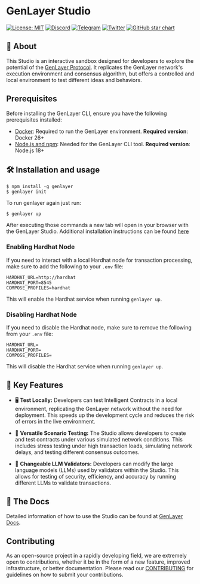 # GenLayer Studio

[![License: MIT](https://img.shields.io/badge/License-MIT-green.svg)](https://opensource.org/license/mit/) [![Discord](https://img.shields.io/badge/Discord-Join-5865F2?logo=discord&logoColor=white&style=flat)](https://discord.com/invite/qjCU4AWnKE) [![Telegram](https://img.shields.io/badge/Telegram-2CA5E0?style=flat&logo=telegram&logoColor=white)](https://t.me/genlayer) [![Twitter](https://img.shields.io/twitter/url/https/twitter.com/yeagerai.svg?style=social&label=Follow%20%40GenLayer)](https://x.com/GenLayer) [![GitHub star chart](https://img.shields.io/github/stars/yeagerai/genlayer-simulator?style=social)](https://star-history.com/#yeagerai/genlayer-simulator)

## 👀 About

This Studio is an interactive sandbox designed for developers to explore the potential of the [GenLayer Protocol](https://genlayer.com/). It replicates the GenLayer network's execution environment and consensus algorithm, but offers a controlled and local environment to test different ideas and behaviors.

## Prerequisites
Before installing the GenLayer CLI, ensure you have the following prerequisites installed:

- [Docker](https://docs.docker.com/engine/install/): Required to run the GenLayer environment. **Required version**: Docker 26+
- [Node.js and npm](https://docs.npmjs.com/downloading-and-installing-node-js-and-npm/): Needed for the GenLayer CLI tool. **Required version**: Node.js 18+

## 🛠️ Installation and usage

```
$ npm install -g genlayer
$ genlayer init
```

To run genlayer again just run:

```
$ genlayer up
```
After executing those commands a new tab will open in your browser with the GenLayer Studio. Additional installation instructions can be found [here](https://docs.genlayer.com/simulator/installation)

### Enabling Hardhat Node
If you need to interact with a local Hardhat node for transaction processing, make sure to add the following to your `.env` file:

```
HARDHAT_URL=http://hardhat
HARDHAT_PORT=8545
COMPOSE_PROFILES=hardhat
```

This will enable the Hardhat service when running `genlayer up`.

### Disabling Hardhat Node
If you need to disable the Hardhat node, make sure to remove the following from your `.env` file:

```
HARDHAT_URL=
HARDHAT_PORT=
COMPOSE_PROFILES=
```

This will disable the Hardhat service when running `genlayer up`.

## 🚀 Key Features
* 🖥️ **Test Locally:** Developers can test Intelligent Contracts in a local environment, replicating the GenLayer network without the need for deployment. This speeds up the development cycle and reduces the risk of errors in the live environment.

* 🧪 **Versatile Scenario Testing:** The Studio allows developers to create and test contracts under various simulated network conditions. This includes stress testing under high transaction loads, simulating network delays, and testing different consensus outcomes.

* 🔄 **Changeable LLM Validators:** Developers can modify the large language models (LLMs) used by validators within the Studio. This allows for testing of security, efficiency, and accuracy by running different LLMs to validate transactions.


## 📖 The Docs
Detailed information of how to use the Studio can be found at [GenLayer Docs](https://docs.genlayer.com/).


## Contributing
As an open-source project in a rapidly developing field, we are extremely open to contributions, whether it be in the form of a new feature, improved infrastructure, or better documentation. Please read our [CONTRIBUTING](https://github.com/yeagerai/genlayer-simulator/blob/main/CONTRIBUTING.md) for guidelines on how to submit your contributions.

